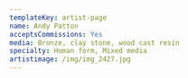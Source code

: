```yaml
---
templateKey: artist-page
name: Andy Patton
acceptsCommissions: Yes
media: Bronze, clay stone, wood cast resin
specialty: Human form, Mixed media
artistimage: /img/img_2427.jpg
---
```

